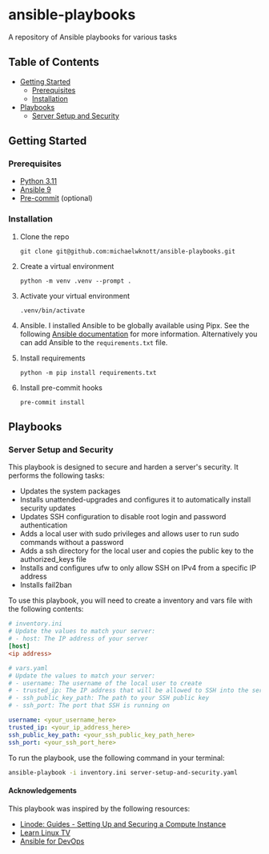 # ansible-playbooks
A repository of Ansible playbooks for various tasks

## Table of Contents
- [Getting Started](#getting-started)
  - [Prerequisites](#prerequisites)
  - [Installation](#installation)
- [Playbooks](#playbooks)
  - [Server Setup and Security](#server-setup-and-security)

## Getting Started

### Prerequisites
- [Python 3.11](https://www.python.org/)
- [Ansible 9](https://docs.ansible.com/)
- [Pre-commit](https://pre-commit.com/) (optional)

### Installation

1. Clone the repo
    ```
    git clone git@github.com:michaelwknott/ansible-playbooks.git
    ```

1. Create a virtual environment
   ```
   python -m venv .venv --prompt .
   ```

1. Activate your virtual environment
   ```
   .venv/bin/activate
   ```
1. Ansible. I installed Ansible to be globally available using Pipx. See the following [Ansible documentation](https://docs.ansible.com/ansible/latest/installation_guide/intro_installation.html#installing-and-upgrading-ansible-with-pipx) for more information. Alternatively you can add Ansible to the `requirements.txt` file.

1. Install requirements
   ```
   python -m pip install requirements.txt
   ```
1. Install pre-commit hooks
   ```
   pre-commit install
   ```

## Playbooks

### Server Setup and Security

This playbook is designed to secure and harden a server's security. It performs the following tasks:
 - Updates the system packages
 - Installs unattended-upgrades and configures it to automatically install security updates
 - Updates SSH configuration to disable root login and password authentication
 - Adds a local user with sudo privileges and allows user to run sudo commands without a password
 - Adds a ssh directory for the local user and copies the public key to the authorized_keys file
 - Installs and configures ufw to only allow SSH on IPv4 from a specific IP address
 - Installs fail2ban

To use this playbook, you will need to create a inventory and vars file with the following contents:

```ini
# inventory.ini
# Update the values to match your server:
# - host: The IP address of your server
[host]
<ip address>
```

```yaml
# vars.yaml
# Update the values to match your server:
# - username: The username of the local user to create
# - trusted_ip: The IP address that will be allowed to SSH into the server
# - ssh_public_key_path: The path to your SSH public key
# - ssh_port: The port that SSH is running on

username: <your_username_here>
trusted_ip: <your_ip_address_here>
ssh_public_key_path: <your_ssh_public_key_path_here>
ssh_port: <your_ssh_port_here>
```

To run the playbook, use the following command in your terminal:

```bash
ansible-playbook -i inventory.ini server-setup-and-security.yaml
```
#### Acknowledgements
This playbook was inspired by the following resources:
- [Linode: Guides - Setting Up and Securing a Compute Instance](https://www.linode.com/docs/products/compute/compute-instances/guides/set-up-and-secure/)
- [Learn Linux TV](https://www.learnlinux.tv/getting-started-with-ansible/)
- [Ansible for DevOps](https://github.com/geerlingguy/ansible-for-devops-manuscript)